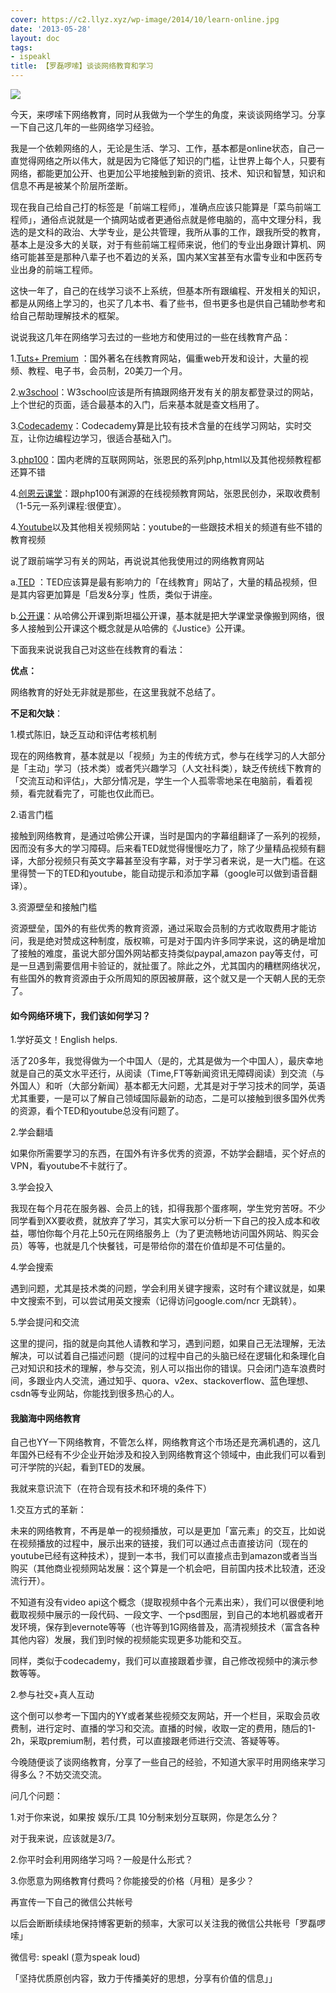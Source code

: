 ```yaml
---
cover: https://c2.llyz.xyz/wp-image/2014/10/learn-online.jpg
date: '2013-05-28'
layout: doc
tags:
- ispeakl
title: 【罗磊啰嗦】谈谈网络教育和学习
---
```


![](https://c2.llyz.xyz/wp-image/2014/10/learn-online.jpg)

今天，来啰嗦下网络教育，同时从我做为一个学生的角度，来谈谈网络学习。分享一下自己这几年的一些网络学习经验。

我是一个依赖网络的人，无论是生活、学习、工作，基本都是online状态，自己一直觉得网络之所以伟大，就是因为它降低了知识的门槛，让世界上每个人，只要有网络，都能更加公开、也更加公平地接触到新的资讯、技术、知识和智慧，知识和信息不再是被某个阶层所垄断。

现在我自己给自己打的标签是「前端工程师」，准确点应该只能算是「菜鸟前端工程师」，通俗点说就是一个搞网站或者更通俗点就是修电脑的，高中文理分科，我选的是文科的政治、大学专业，是公共管理，我所从事的工作，跟我所受的教育，基本上是没多大的关联，对于有些前端工程师来说，他们的专业出身跟计算机、网络可能甚至是那种八辈子也不着边的关系，国内某X宝甚至有水雷专业和中医药专业出身的前端工程师。

这快一年了，自己的在线学习谈不上系统，但基本所有跟编程、开发相关的知识，都是从网络上学习的，也买了几本书、看了些书，但书更多也是供自己辅助参考和给自己帮助理解技术的框架。

说说我这几年在网络学习去过的一些地方和使用过的一些在线教育产品：

1.[Tuts+ Premium](https://tutsplus.com/) ：国外著名在线教育网站，偏重web开发和设计，大量的视频、教程、电子书，会员制，20美刀一个月。

2.[w3school](https://www.w3school.com.cn/)：W3school应该是所有搞跟网络开发有关的朋友都登录过的网站，上个世纪的页面，适合最基本的入门，后来基本就是查文档用了。

3.[Codecademy](https://www.codecademy.com/)：Codecademy算是比较有技术含量的在线学习网站，实时交互，让你边编程边学习，很适合基础入门。

3.[php100](https://www.php100.com/)：国内老牌的互联网网站，张恩民的系列php,html以及其他视频教程都还算不错

4.[创恩云课堂](https://www.lesson100.com/index.php)：跟php100有渊源的在线视频教育网站，张恩民创办，采取收费制（1-5元一系列课程:很便宜）。

4.[Youtube](https://www.youtube.com/)以及其他相关视频网站：youtube的一些跟技术相关的频道有些不错的教育视频

说了跟前端学习有关的网站，再说说其他我使用过的网络教育网站

a.[TED](https://www.ted.com/) ：TED应该算是最有影响力的「在线教育」网站了，大量的精品视频，但是其内容更加算是「启发&分享」性质，类似于讲座。

b.[公开课](https://www.google.com/search?hl=zh-cn&q=%E5%85%AC%E5%BC%80%E8%AF%BE)：从哈佛公开课到斯坦福公开课，基本就是把大学课堂录像搬到网络，很多人接触到公开课这个概念就是从哈佛的《Justice》公开课。

下面我来说说我自己对这些在线教育的看法：

**优点：**

网络教育的好处无非就是那些，在这里我就不总结了。

**不足和欠缺**：

1.模式陈旧，缺乏互动和评估考核机制

现在的网络教育，基本就是以「视频」为主的传统方式，参与在线学习的人大部分是「主动」学习（技术类）或者凭兴趣学习（人文社科类），缺乏传统线下教育的「交流互动和评估」，大部分情况是，学生一个人孤零零地呆在电脑前，看着视频，看完就看完了，可能也仅此而已。

2.语言门槛

接触到网络教育，是通过哈佛公开课，当时是国内的字幕组翻译了一系列的视频，因而没有多大的学习障碍。后来看TED就觉得慢慢吃力了，除了少量精品视频有翻译，大部分视频只有英文字幕甚至没有字幕，对于学习者来说，是一大门槛。在这里得赞一下的TED和youtube，能自动提示和添加字幕（google可以做到语音翻译）。

3.资源壁垒和接触门槛

资源壁垒，国外的有些优秀的教育资源，通过采取会员制的方式收取费用才能访问，我是绝对赞成这种制度，版权嘛，可是对于国内许多同学来说，这的确是增加了接触的难度，虽说大部分国外网站都支持类似paypal,amazon pay等支付，可是一旦遇到需要信用卡验证的，就扯蛋了。除此之外，尤其国内的糟糕网络状况，有些国外的教育资源由于众所周知的原因被屏蔽，这个就又是一个天朝人民的无奈了。

#### 如今网络环境下，我们该如何学习？

1.学好英文！English helps.

活了20多年，我觉得做为一个中国人（是的，尤其是做为一个中国人），最庆幸地就是自己的英文水平还行，从阅读（Time,FT等新闻资讯无障碍阅读）到交流（与外国人）和听（大部分新闻）基本都无大问题，尤其是对于学习技术的同学，英语尤其重要，一是可以了解自己领域国际最新的动态，二是可以接触到很多国外优秀的资源，看个TED和youtube总没有问题了。

2.学会翻墙

如果你所需要学习的东西，在国外有许多优秀的资源，不妨学会翻墙，买个好点的VPN，看youtube不卡就行了。

3.学会投入

我现在每个月花在服务器、会员上的钱，扣得我那个蛋疼啊，学生党穷苦呀。不少同学看到XX要收费，就放弃了学习，其实大家可以分析一下自己的投入成本和收益，哪怕你每个月花上50元在网络服务上（为了更流畅地访问国外网站、购买会员）等等，也就是几个快餐钱，可是带给你的潜在价值却是不可估量的。

4.学会搜索

遇到问题，尤其是技术类的问题，学会利用关键字搜索，这时有个建议就是，如果中文搜索不到，可以尝试用英文搜索（记得访问google.com/ncr 无跳转）。

5.学会提问和交流

这里的提问，指的就是向其他人请教和学习，遇到问题，如果自己无法理解，无法解决，可以试着自己描述问题（提问的过程中自己的头脑已经在逻辑化和条理化自己对知识和技术的理解，参与交流，别人可以指出你的错误。只会闭门造车浪费时间，多跟业内人交流，通过知乎、quora、v2ex、stackoverflow、蓝色理想、csdn等专业网站，你能找到很多热心的人。

#### 我脑海中网络教育

自己也YY一下网络教育，不管怎么样，网络教育这个市场还是充满机遇的，这几年国外已经有不少企业开始涉及和投入到网络教育这个领域中，由此我们可以看到可汗学院的兴起，看到TED的发展。

我就来意识流下（在符合现有技术和环境的条件下）

1.交互方式的革新：

未来的网络教育，不再是单一的视频播放，可以是更加「富元素」的交互，比如说在视频播放的过程中，展示出来的链接，我们可以通过点击直接访问（现在的youtube已经有这种技术），提到一本书，我们可以直接点击到amazon或者当当购买（其他商业视频网站发展：这个算是一个机会吧，目前国内技术比较渣，还没流行开）。

不知道有没有video api这个概念（提取视频中各个元素出来），我们可以很便利地截取视频中展示的一段代码、一段文字、一个psd图层，到自己的本地机器或者开发环境，保存到evernote等等（也许等到1G网络普及，高清视频技术（富含各种其他内容）发展，我们到时候的视频能实现更多功能和交互。

同样，类似于codecademy，我们可以直接跟着步骤，自己修改视频中的演示参数等等。

2.参与社交+真人互动

这个倒可以参考一下国内的YY或者某些视频交友网站，开一个栏目，采取会员收费制，进行定时、直播的学习和交流。直播的时候，收取一定的费用，随后的1-2h，采取premium制，若付费，可以直接跟老师进行交流、答疑等等。

今晚随便谈了谈网络教育，分享了一些自己的经验，不知道大家平时用网络来学习得多么？不妨交流交流。

问几个问题：

1.对于你来说，如果按 娱乐/工具 10分制来划分互联网，你是怎么分？

对于我来说，应该就是3/7。

2.你平时会利用网络学习吗？一般是什么形式？

3.你愿意为网络教育付费吗？你能接受的价格（月租）是多少？

再宣传一下自己的微信公共帐号

以后会断断续续地保持博客更新的频率，大家可以关注我的微信公共帐号「罗磊啰嗦」

微信号: speakl (意为speak loud)

「坚持优质原创内容，致力于传播美好的思想，分享有价值的信息」」
